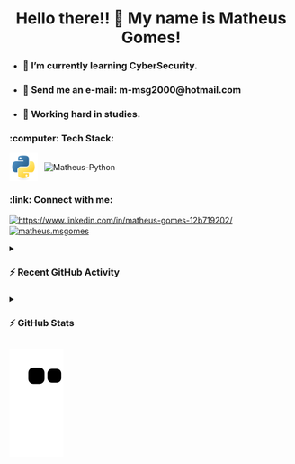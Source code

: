 <div  align="center">
 <h1>Hello there!! 👋 My name is Matheus Gomes!</h1>
 </div>


- <h3> 🌱 I’m currently learning CyberSecurity. </h3>
- <h3> 📧 Send me an e-mail: m-msg2000@hotmail.com </h3>
- <h3> 💪 Working hard in studies. </h3>

<h3> :computer: Tech Stack: </h3>

<div> <img align="center" alt="Matheus-Python" height="50" width="50" src="https://raw.githubusercontent.com/devicons/devicon/master/icons/python/python-original.svg"> &nbsp;
<img align="center" alt="Matheus-Python" height="60" width="60" src="https://cdn.jsdelivr.net/gh/devicons/devicon/icons/mysql/mysql-original-wordmark.svg" /> </div>

          
          
 
<h3> :link: Connect with me: </h3>  
<p align="left">
<a href="https://www.linkedin.com/in/matheus-gomes-12b719202/" target="blank"><img align="center" src="https://raw.githubusercontent.com/rahuldkjain/github-profile-readme-generator/master/src/images/icons/Social/linked-in-alt.svg" alt="https://www.linkedin.com/in/matheus-gomes-12b719202/" height="30" width="40" /></a>
<a href="https://www.instagram.com/matheus.msgomes/" target="blank"><img align="center" src="https://raw.githubusercontent.com/rahuldkjain/github-profile-readme-generator/master/src/images/icons/Social/instagram.svg" alt="matheus.msgomes" height="30" width="40" /></a>
</p>

 
<details>
  <summary><h3>⚡ Recent GitHub Activity<h3></summary>
  
<!--START_SECTION:activity-->
  <br />
<img height="180em" src="https://github-readme-stats.vercel.app/api?username=matheus-msgomes&show_icons=true&theme=tokyonight&include_all_commits=true&count_private=true"/>
<!--END_SECTION:activity-->

</details>
<details>
 <summary><h3>⚡ GitHub Stats</h3></summary>
<br />
<img height="180em" src="https://github-readme-stats.vercel.app/api/top-langs/?username=matheus-msgomes&layout=compact&langs_count=7&theme=tokyonight"/>

</details>

![snake gif](https://github.com/matheus-msgomes/matheus-msgomes/blob/output/github-contribution-grid-snake.svg)
